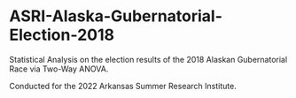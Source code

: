 # ASRI-Alaska-Gubernatorial-Election-2018

Statistical Analysis on the election results of the 2018 Alaskan Gubernatorial Race via Two-Way ANOVA.

Conducted for the 2022 Arkansas Summer Research Institute.
